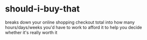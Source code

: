 # should-i-buy-that
breaks down your online shopping checkout total into how many hours/days/weeks you'd have to work to afford it to help you decide whether it's really worth it
